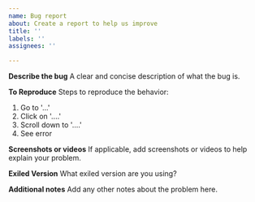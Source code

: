 ```yaml
---
name: Bug report
about: Create a report to help us improve
title: ''
labels: ''
assignees: ''

---
```


**Describe the bug**
A clear and concise description of what the bug is.

**To Reproduce**
Steps to reproduce the behavior:
1. Go to '...'
2. Click on '....'
3. Scroll down to '....'
4. See error

**Screenshots or videos**
If applicable, add screenshots or videos to help explain your problem.

**Exiled Version**
What exiled version are you using?

**Additional notes**
Add any other notes about the problem here.
